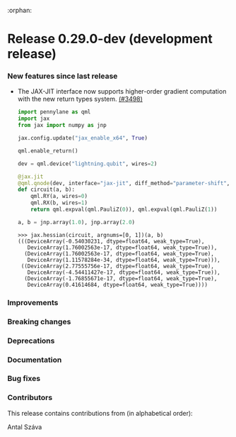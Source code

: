 :orphan:

 # Release 0.29.0-dev (development release)

 <h3>New features since last release</h3>

* The JAX-JIT interface now supports higher-order gradient computation with the new return types system.
  [(#3498)](https://github.com/PennyLaneAI/pennylane/pull/3498)

  ```python
  import pennylane as qml
  import jax
  from jax import numpy as jnp
  
  jax.config.update("jax_enable_x64", True)
  
  qml.enable_return()
  
  dev = qml.device("lightning.qubit", wires=2)
  
  @jax.jit
  @qml.qnode(dev, interface="jax-jit", diff_method="parameter-shift", max_diff=2)
  def circuit(a, b):
      qml.RY(a, wires=0)
      qml.RX(b, wires=1)
      return qml.expval(qml.PauliZ(0)), qml.expval(qml.PauliZ(1))
  
  a, b = jnp.array(1.0), jnp.array(2.0)
  ```

  ```pycon
  >>> jax.hessian(circuit, argnums=[0, 1])(a, b)
  (((DeviceArray(-0.54030231, dtype=float64, weak_type=True),
     DeviceArray(1.76002563e-17, dtype=float64, weak_type=True)),
    (DeviceArray(1.76002563e-17, dtype=float64, weak_type=True),
     DeviceArray(1.11578284e-34, dtype=float64, weak_type=True))),
   ((DeviceArray(2.77555756e-17, dtype=float64, weak_type=True),
     DeviceArray(-4.54411427e-17, dtype=float64, weak_type=True)),
    (DeviceArray(-1.76855671e-17, dtype=float64, weak_type=True),
     DeviceArray(0.41614684, dtype=float64, weak_type=True))))
  ```

 <h3>Improvements</h3>

 <h3>Breaking changes</h3>

 <h3>Deprecations</h3>

 <h3>Documentation</h3>

 <h3>Bug fixes</h3>

 <h3>Contributors</h3>

This release contains contributions from (in alphabetical order):

Antal Száva
